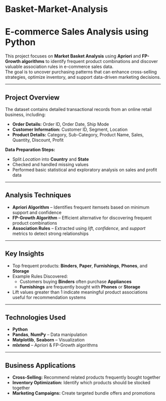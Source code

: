 # Basket-Market-Analysis
#  E-commerce Sales Analysis using Python

This project focuses on **Market Basket Analysis** using **Apriori** and **FP-Growth algorithms** to identify frequent product combinations and discover valuable association rules in e-commerce sales data.  
The goal is to uncover purchasing patterns that can enhance cross-selling strategies, optimize inventory, and support data-driven marketing decisions.

---

##  Project Overview

The dataset contains detailed transactional records from an online retail business, including:

- **Order Details:** Order ID, Order Date, Ship Mode  
- **Customer Information:** Customer ID, Segment, Location  
- **Product Details:** Category, Sub-Category, Product Name, Sales, Quantity, Discount, Profit  

**Data Preparation Steps:**
- Split *Location* into **Country** and **State**
- Checked and handled missing values
- Performed basic statistical and exploratory analysis on sales and profit data

---

##  Analysis Techniques

- **Apriori Algorithm** – Identifies frequent itemsets based on minimum support and confidence  
- **FP-Growth Algorithm** – Efficient alternative for discovering frequent product combinations  
- **Association Rules** – Extracted using *lift*, *confidence*, and *support* metrics to detect strong relationships

---

##  Key Insights

- Top frequent products: **Binders**, **Paper**, **Furnishings**, **Phones**, and **Storage**  
- Example Rules Discovered:
  - Customers buying **Binders** often purchase **Appliances**  
  - **Furnishings** are frequently bought with **Phones** or **Storage**
- Lift values greater than 1 indicate meaningful product associations useful for recommendation systems

---

##  Technologies Used

- **Python**
- **Pandas**, **NumPy** – Data manipulation  
- **Matplotlib**, **Seaborn** – Visualization  
- **mlxtend** – Apriori & FP-Growth algorithms  

---

##  Business Applications

- **Cross-Selling:** Recommend related products frequently bought together  
- **Inventory Optimization:** Identify which products should be stocked together  
- **Marketing Campaigns:** Create targeted bundle offers and promotions  
